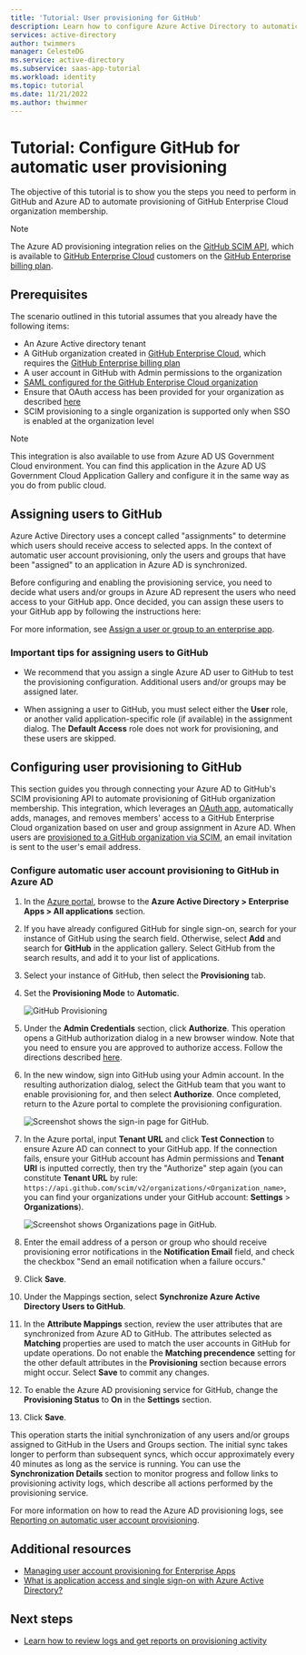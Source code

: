 ```yaml
---
title: 'Tutorial: User provisioning for GitHub'
description: Learn how to configure Azure Active Directory to automatically provision and de-provision user organization membership in GitHub Enterprise Cloud.
services: active-directory
author: twimmers
manager: CelesteDG
ms.service: active-directory
ms.subservice: saas-app-tutorial
ms.workload: identity
ms.topic: tutorial
ms.date: 11/21/2022
ms.author: thwimmer
---
```

# Tutorial: Configure GitHub for automatic user provisioning

The objective of this tutorial is to show you the steps you need to perform in GitHub and Azure AD to automate provisioning of GitHub Enterprise Cloud organization membership.

> [!NOTE]
> The Azure AD provisioning integration relies on the [GitHub SCIM API](https://developer.github.com/v3/scim/), which is available to [GitHub Enterprise Cloud](https://help.github.com/articles/github-s-products/#github-enterprise) customers on the [GitHub Enterprise billing plan](https://help.github.com/articles/github-s-billing-plans/#billing-plans-for-organizations).

## Prerequisites

The scenario outlined in this tutorial assumes that you already have the following items:

* An Azure Active directory tenant
* A GitHub organization created in [GitHub Enterprise Cloud](https://help.github.com/articles/github-s-products/#github-enterprise), which requires the [GitHub Enterprise billing plan](https://help.github.com/articles/github-s-billing-plans/#billing-plans-for-organizations)
* A user account in GitHub with Admin permissions to the organization
* [SAML configured for the GitHub Enterprise Cloud organization](./github-tutorial.md)
* Ensure that OAuth access has been provided for your organization as described [here](https://help.github.com/en/github/setting-up-and-managing-organizations-and-teams/approving-oauth-apps-for-your-organization)
* SCIM provisioning to a single organization is supported only when SSO is enabled at the organization level

> [!NOTE]
> This integration is also available to use from Azure AD US Government Cloud environment. You can find this application in the Azure AD US Government Cloud Application Gallery and configure it in the same way as you do from public cloud.

## Assigning users to GitHub

Azure Active Directory uses a concept called "assignments" to determine which users should receive access to selected apps. In the context of automatic user account provisioning, only the users and groups that have been "assigned" to an application in Azure AD is synchronized. 

Before configuring and enabling the provisioning service, you need to decide what users and/or groups in Azure AD represent the users who need access to your GitHub app. Once decided, you can assign these users to your GitHub app by following the instructions here:

For more information, see [Assign a user or group to an enterprise app](../manage-apps/assign-user-or-group-access-portal.md).

### Important tips for assigning users to GitHub

* We recommend that you assign a single Azure AD user to GitHub to test the provisioning configuration. Additional users and/or groups may be assigned later.

* When assigning a user to GitHub, you must select either the **User** role, or another valid application-specific role (if available) in the assignment dialog. The **Default Access** role does not work for provisioning, and these users are skipped.

## Configuring user provisioning to GitHub

This section guides you through connecting your Azure AD to GitHub's SCIM provisioning API to automate provisioning of GitHub organization membership. This integration, which leverages an [OAuth app](https://docs.github.com/en/free-pro-team@latest/github/authenticating-to-github/authorizing-oauth-apps#oauth-apps-and-organizations), automatically adds, manages, and removes members' access to a GitHub Enterprise Cloud organization based on user and group assignment in Azure AD. When users are [provisioned to a GitHub organization via SCIM](https://docs.github.com/en/rest/enterprise-admin/scim), an email invitation is sent to the user's email address.

### Configure automatic user account provisioning to GitHub in Azure AD

1. In the [Azure portal](https://portal.azure.com), browse to the **Azure Active Directory > Enterprise Apps > All applications** section.

2. If you have already configured GitHub for single sign-on, search for your instance of GitHub using the search field. Otherwise, select **Add** and search for **GitHub** in the application gallery. Select GitHub from the search results, and add it to your list of applications.

3. Select your instance of GitHub, then select the **Provisioning** tab.

4. Set the **Provisioning Mode** to **Automatic**.

   ![GitHub Provisioning](./media/github-provisioning-tutorial/github1.png)

5. Under the **Admin Credentials** section, click **Authorize**. This operation opens a GitHub authorization dialog in a new browser window. Note that you need to ensure you are approved to authorize access. Follow the directions described [here](https://help.github.com/github/setting-up-and-managing-organizations-and-teams/approving-oauth-apps-for-your-organization).

6. In the new window, sign into GitHub using your Admin account. In the resulting authorization dialog, select the GitHub team that you want to enable provisioning for, and then select **Authorize**. Once completed, return to the Azure portal to complete the provisioning configuration.

   ![Screenshot shows the sign-in page for GitHub.](./media/github-provisioning-tutorial/github2.png)

7. In the Azure portal, input **Tenant URL** and click **Test Connection** to ensure Azure AD can connect to your GitHub app. If the connection fails, ensure your GitHub account has Admin permissions and **Tenant URl** is inputted correctly, then try the "Authorize" step again (you can constitute **Tenant URL** by rule: `https://api.github.com/scim/v2/organizations/<Organization_name>`, you can find your organizations under your GitHub account: **Settings** > **Organizations**).

   ![Screenshot shows Organizations page in GitHub.](./media/github-provisioning-tutorial/github3.png)

8. Enter the email address of a person or group who should receive provisioning error notifications in the **Notification Email** field, and check the checkbox "Send an email notification when a failure occurs."

9. Click **Save**.

10. Under the Mappings section, select **Synchronize Azure Active Directory Users to GitHub**.

11. In the **Attribute Mappings** section, review the user attributes that are synchronized from Azure AD to GitHub. The attributes selected as **Matching** properties are used to match the user accounts in GitHub for update operations. Do not enable the **Matching precendence** setting for the other default attributes in the **Provisioning** section because errors might occur. Select **Save** to commit any changes.

12. To enable the Azure AD provisioning service for GitHub, change the **Provisioning Status** to **On** in the **Settings** section.

13. Click **Save**.

This operation starts the initial synchronization of any users and/or groups assigned to GitHub in the Users and Groups section. The initial sync takes longer to perform than subsequent syncs, which occur approximately every 40 minutes as long as the service is running. You can use the **Synchronization Details** section to monitor progress and follow links to provisioning activity logs, which describe all actions performed by the provisioning service. 

For more information on how to read the Azure AD provisioning logs, see [Reporting on automatic user account provisioning](../app-provisioning/check-status-user-account-provisioning.md).

## Additional resources

* [Managing user account provisioning for Enterprise Apps](../app-provisioning/configure-automatic-user-provisioning-portal.md)
* [What is application access and single sign-on with Azure Active Directory?](../manage-apps/what-is-single-sign-on.md)

## Next steps

* [Learn how to review logs and get reports on provisioning activity](../app-provisioning/check-status-user-account-provisioning.md)
